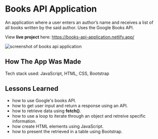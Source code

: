 # Books API Application
An application where a user enters an author’s name and receives a list of all books written by the said author. Uses the Google Books API. 

View **live project** here: https://books-api-application.netlify.app/

![screenshot of books api application](https://i.ibb.co/5Yh35d1/books-api-app.png)


## How The App Was Made
Tech stack used: JavaScript, HTML, CSS, Bootstrap

## Lessons Learned
- how to use Google's books API.
- how to get user input and return a response using an API.
- how to retrieve data using **fetch()**.
- how to use a loop to iterate through an object and retreive specific information.
- how create HTML elements using JavaScript.
- how to present the retrieved in a table using Bootstrap.
